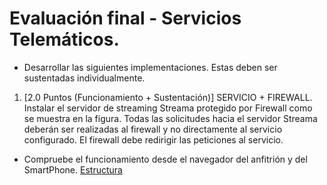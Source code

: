 # Evaluación final - Servicios Telemáticos.

- Desarrollar las siguientes implementaciones. Estas deben ser sustentadas individualmente.
1. [2.0 Puntos (Funcionamiento + Sustentación)] SERVICIO + FIREWALL. Instalar el servidor de
streaming Streama protegido por Firewall como se muestra en la figura. Todas las solicitudes hacia el
servidor Streama deberán ser realizadas al firewall y no directamente al servicio configurado. El firewall
debe redirigir las peticiones al servicio.

- Compruebe el funcionamiento desde el navegador del anfitrión y del SmartPhone.
[Estructura](´Estructura.png')